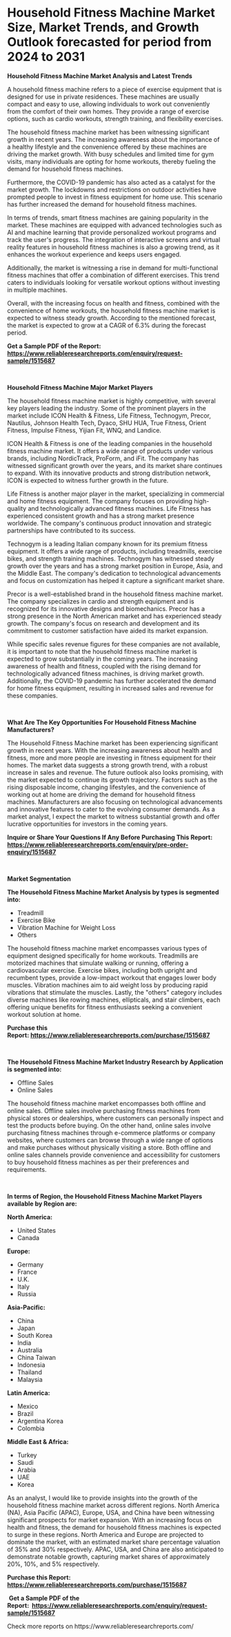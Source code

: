 <p><h1>Household Fitness Machine Market Size, Market Trends, and Growth Outlook forecasted for period from 2024 to 2031</h1></p><p><strong>Household Fitness Machine Market Analysis and Latest Trends</strong></p>
<p><p>A household fitness machine refers to a piece of exercise equipment that is designed for use in private residences. These machines are usually compact and easy to use, allowing individuals to work out conveniently from the comfort of their own homes. They provide a range of exercise options, such as cardio workouts, strength training, and flexibility exercises.</p><p>The household fitness machine market has been witnessing significant growth in recent years. The increasing awareness about the importance of a healthy lifestyle and the convenience offered by these machines are driving the market growth. With busy schedules and limited time for gym visits, many individuals are opting for home workouts, thereby fueling the demand for household fitness machines.</p><p>Furthermore, the COVID-19 pandemic has also acted as a catalyst for the market growth. The lockdowns and restrictions on outdoor activities have prompted people to invest in fitness equipment for home use. This scenario has further increased the demand for household fitness machines.</p><p>In terms of trends, smart fitness machines are gaining popularity in the market. These machines are equipped with advanced technologies such as AI and machine learning that provide personalized workout programs and track the user's progress. The integration of interactive screens and virtual reality features in household fitness machines is also a growing trend, as it enhances the workout experience and keeps users engaged.</p><p>Additionally, the market is witnessing a rise in demand for multi-functional fitness machines that offer a combination of different exercises. This trend caters to individuals looking for versatile workout options without investing in multiple machines.</p><p>Overall, with the increasing focus on health and fitness, combined with the convenience of home workouts, the household fitness machine market is expected to witness steady growth. According to the mentioned forecast, the market is expected to grow at a CAGR of 6.3% during the forecast period.</p></p>
<p><strong>Get a Sample PDF of the Report:&nbsp; <a href="https://www.reliableresearchreports.com/enquiry/request-sample/1515687">https://www.reliableresearchreports.com/enquiry/request-sample/1515687</a></strong></p>
<p>&nbsp;</p>
<p><strong>Household Fitness Machine Major Market Players</strong></p>
<p><p>The household fitness machine market is highly competitive, with several key players leading the industry. Some of the prominent players in the market include ICON Health & Fitness, Life Fitness, Technogym, Precor, Nautilus, Johnson Health Tech, Dyaco, SHU HUA, True Fitness, Orient Fitness, Impulse Fitness, Yijian Fit, WNQ, and Landice. </p><p>ICON Health & Fitness is one of the leading companies in the household fitness machine market. It offers a wide range of products under various brands, including NordicTrack, ProForm, and iFit. The company has witnessed significant growth over the years, and its market share continues to expand. With its innovative products and strong distribution network, ICON is expected to witness further growth in the future.</p><p>Life Fitness is another major player in the market, specializing in commercial and home fitness equipment. The company focuses on providing high-quality and technologically advanced fitness machines. Life Fitness has experienced consistent growth and has a strong market presence worldwide. The company's continuous product innovation and strategic partnerships have contributed to its success.</p><p>Technogym is a leading Italian company known for its premium fitness equipment. It offers a wide range of products, including treadmills, exercise bikes, and strength training machines. Technogym has witnessed steady growth over the years and has a strong market position in Europe, Asia, and the Middle East. The company's dedication to technological advancements and focus on customization has helped it capture a significant market share.</p><p>Precor is a well-established brand in the household fitness machine market. The company specializes in cardio and strength equipment and is recognized for its innovative designs and biomechanics. Precor has a strong presence in the North American market and has experienced steady growth. The company's focus on research and development and its commitment to customer satisfaction have aided its market expansion.</p><p>While specific sales revenue figures for these companies are not available, it is important to note that the household fitness machine market is expected to grow substantially in the coming years. The increasing awareness of health and fitness, coupled with the rising demand for technologically advanced fitness machines, is driving market growth. Additionally, the COVID-19 pandemic has further accelerated the demand for home fitness equipment, resulting in increased sales and revenue for these companies.</p></p>
<p>&nbsp;</p>
<p><strong>What Are The Key Opportunities For Household Fitness Machine Manufacturers?</strong></p>
<p><p>The Household Fitness Machine market has been experiencing significant growth in recent years. With the increasing awareness about health and fitness, more and more people are investing in fitness equipment for their homes. The market data suggests a strong growth trend, with a robust increase in sales and revenue. The future outlook also looks promising, with the market expected to continue its growth trajectory. Factors such as the rising disposable income, changing lifestyles, and the convenience of working out at home are driving the demand for household fitness machines. Manufacturers are also focusing on technological advancements and innovative features to cater to the evolving consumer demands. As a market analyst, I expect the market to witness substantial growth and offer lucrative opportunities for investors in the coming years.</p></p>
<p><strong>Inquire or Share Your Questions If Any Before Purchasing This Report: <a href="https://www.reliableresearchreports.com/enquiry/pre-order-enquiry/1515687">https://www.reliableresearchreports.com/enquiry/pre-order-enquiry/1515687</a></strong></p>
<p>&nbsp;</p>
<p><strong>Market Segmentation</strong></p>
<p><strong>The Household Fitness Machine Market Analysis by types is segmented into:</strong></p>
<p><ul><li>Treadmill</li><li>Exercise Bike</li><li>Vibration Machine for Weight Loss</li><li>Others</li></ul></p>
<p><p>The household fitness machine market encompasses various types of equipment designed specifically for home workouts. Treadmills are motorized machines that simulate walking or running, offering a cardiovascular exercise. Exercise bikes, including both upright and recumbent types, provide a low-impact workout that engages lower body muscles. Vibration machines aim to aid weight loss by producing rapid vibrations that stimulate the muscles. Lastly, the "others" category includes diverse machines like rowing machines, ellipticals, and stair climbers, each offering unique benefits for fitness enthusiasts seeking a convenient workout solution at home.</p></p>
<p><strong>Purchase this Report:&nbsp;<a href="https://www.reliableresearchreports.com/purchase/1515687">https://www.reliableresearchreports.com/purchase/1515687</a></strong></p>
<p>&nbsp;</p>
<p><strong>The Household Fitness Machine Market Industry Research by Application is segmented into:</strong></p>
<p><ul><li>Offline Sales</li><li>Online Sales</li></ul></p>
<p><p>The household fitness machine market encompasses both offline and online sales. Offline sales involve purchasing fitness machines from physical stores or dealerships, where customers can personally inspect and test the products before buying. On the other hand, online sales involve purchasing fitness machines through e-commerce platforms or company websites, where customers can browse through a wide range of options and make purchases without physically visiting a store. Both offline and online sales channels provide convenience and accessibility for customers to buy household fitness machines as per their preferences and requirements.</p></p>
<p>&nbsp;</p>
<p><strong>In terms of Region, the Household Fitness Machine Market Players available by Region are:</strong></p>
<p>
    <p> <strong> North America: </strong>
        <ul>
            <li>United States</li>
            <li>Canada</li>
        </ul>
        </p> 
    <p> <strong> Europe: </strong>
        <ul>
            <li>Germany</li>
            <li>France</li>
            <li>U.K.</li>
            <li>Italy</li>
            <li>Russia</li>
        </ul>
        </p> 
    <p> <strong> Asia-Pacific: </strong>
        <ul>
            <li>China</li>
            <li>Japan</li>
            <li>South Korea</li>
            <li>India</li>
            <li>Australia</li>
            <li>China Taiwan</li>
            <li>Indonesia</li>
            <li>Thailand</li>
            <li>Malaysia</li>
        </ul>
        </p> 
    <p> <strong> Latin America: </strong>
        <ul>
            <li>Mexico</li>
            <li>Brazil</li>
            <li>Argentina Korea</li>
            <li>Colombia</li>
        </ul>
        </p> 
    <p> <strong> Middle East & Africa: </strong>
        <ul>
            <li>Turkey</li>
            <li>Saudi</li>
            <li>Arabia</li>
            <li>UAE</li>
            <li>Korea</li>
        </ul>
    </p>
    </p>
<p><p>As an analyst, I would like to provide insights into the growth of the household fitness machine market across different regions. North America (NA), Asia Pacific (APAC), Europe, USA, and China have been witnessing significant prospects for market expansion. With an increasing focus on health and fitness, the demand for household fitness machines is expected to surge in these regions. North America and Europe are projected to dominate the market, with an estimated market share percentage valuation of 35% and 30% respectively. APAC, USA, and China are also anticipated to demonstrate notable growth, capturing market shares of approximately 20%, 10%, and 5% respectively.</p></p>
<p><strong>Purchase this Report: <a href="https://www.reliableresearchreports.com/purchase/1515687">https://www.reliableresearchreports.com/purchase/1515687</a></strong></p>
<p>&nbsp;<strong>Get a Sample PDF of the Report:&nbsp;&nbsp;<a href="https://www.reliableresearchreports.com/enquiry/request-sample/1515687">https://www.reliableresearchreports.com/enquiry/request-sample/1515687</a></strong></p>
<p><strong></strong></p>
<p>Check more reports on https://www.reliableresearchreports.com/</p>
